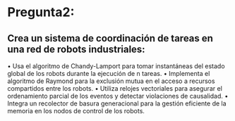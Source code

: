 # Pregunta2:
## Crea un sistema de coordinación de tareas en una red de robots industriales:
• Usa el algoritmo de Chandy-Lamport para tomar instantáneas del estado global de los robots durante la ejecución de n tareas.
• Implementa el algoritmo de Raymond para la exclusión mutua en el acceso a recursos compartidos entre los robots.
• Utiliza relojes vectoriales para asegurar el ordenamiento parcial de los eventos y detectar violaciones de causalidad.
• Integra un recolector de basura generacional para la gestión eficiente de la memoria en los nodos de control de los robots.
